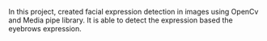 In this project, created facial expression detection in images using OpenCv and Media pipe library. It is able to detect the expression based the eyebrows expression. 
